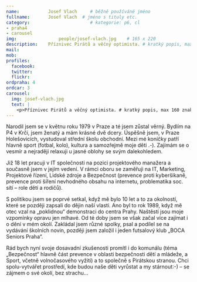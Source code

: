 ```yaml
---
name:           Josef Vlach  	# běžně používáné jméno
fullname: 	    Josef Vlach  # jméno s tituly etc.
category:                       # kategorie: p6, cl
- praha4
- carousel
img: 		        people/josef-vlach.jpg    # 165 x 220
description:    Příznivec Pirátů a věčný optimista. # kratký popis, max 160 znaků
mail:
mob: 			
profiles:
  facebook:
  twitter: 
  flickr: 
ordpraha: 4
ordcar: 3
carousel:
  img: josef-vlach.jpg
  text: |
    <p>Příznivec Pirátů a věčný optimista. # kratký popis, max 160 znaků.</p>
---
```

Narodil jsem se v květnu roku 1979 v Praze a té jsem zůstal věrný. Bydlím na P4 v Krči, jsem ženatý a mám krásné dvě dcery.
Úspěšně jsem, v Praze Holešovicích, vystudoval střední školu obchodní. Mezi mé koníčky patří hlavně sport (fotbal, kolo),
kultura a samozřejmě moje děti .-). Zajímám se o vesmír a nejraději relaxuji u jasné oblohy se svým dalekohledem.

Již 18 let pracuji v IT společnosti na pozici projektového manažera a současně jsem v jejím vedení. V rámci oboru se zaměřuji
na IT, Marketing, Projektové řízení, Lidské zdroje a Bezpečnost (prevence proti kyberšikaně, prevence proti šíření nevhodného
obsahu na internetu, problematika soc. sítí – role dětí a rodičů).

S politikou jsem se poprvé setkal, když mě bylo 10 let a to za okolností, které se později zapsali do dějin naší vlasti. Ano
byl to rok 1989, když mě otec vzal na „poklidnou“ demonstraci do centra Prahy. Naštěstí jsou moje vzpomínky opravu jen mlhavé.
Od té doby jsem se však začal více zajímat i o dění v mém okolí. Zakládal jsem různé spolky, psal a podílel se na vydávání
školních novin, později jsem založil i jeden futsalový klub „BOCA Seniors Praha“.

Rád bych nyní svoje dosavadní zkušenosti promítl i do komunálu (téma „Bezpečnost“ hlavně část prevence v oblasti bezpečnosti
dětí a mládeže, a Sport, včetně volnočasového vyžití) a to společně s Pirátskou stranou. Chci spolu-vytvářet prostředí, kde
budou naše děti vyrůstat a my stárnout:-) – se zájmem o své okolí, bez strachu...

